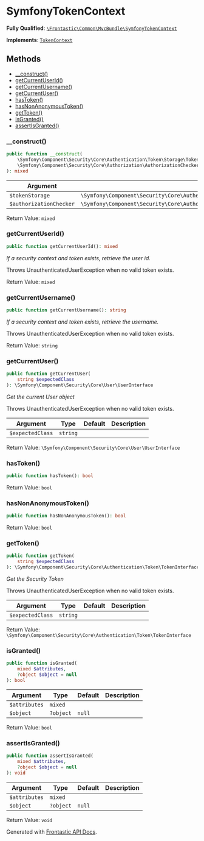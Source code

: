#  SymfonyTokenContext

**Fully Qualified**: [`\Frontastic\Common\MvcBundle\SymfonyTokenContext`](../../../src/php/MvcBundle/SymfonyTokenContext.php)

**Implements**: [`TokenContext`](../Mvc/TokenContext.md)

## Methods

* [__construct()](#__construct)
* [getCurrentUserId()](#getcurrentuserid)
* [getCurrentUsername()](#getcurrentusername)
* [getCurrentUser()](#getcurrentuser)
* [hasToken()](#hastoken)
* [hasNonAnonymousToken()](#hasnonanonymoustoken)
* [getToken()](#gettoken)
* [isGranted()](#isgranted)
* [assertIsGranted()](#assertisgranted)

### __construct()

```php
public function __construct(
    \Symfony\Component\Security\Core\Authentication\Token\Storage\TokenStorageInterface $tokenStorage,
    \Symfony\Component\Security\Core\Authorization\AuthorizationCheckerInterface $authorizationChecker
): mixed
```

Argument|Type|Default|Description
--------|----|-------|-----------
`$tokenStorage`|`\Symfony\Component\Security\Core\Authentication\Token\Storage\TokenStorageInterface`||
`$authorizationChecker`|`\Symfony\Component\Security\Core\Authorization\AuthorizationCheckerInterface`||

Return Value: `mixed`

### getCurrentUserId()

```php
public function getCurrentUserId(): mixed
```

*If a security context and token exists, retrieve the user id.*

Throws UnauthenticatedUserException when no valid token exists.

Return Value: `mixed`

### getCurrentUsername()

```php
public function getCurrentUsername(): string
```

*If a security context and token exists, retrieve the username.*

Throws UnauthenticatedUserException when no valid token exists.

Return Value: `string`

### getCurrentUser()

```php
public function getCurrentUser(
    string $expectedClass
): \Symfony\Component\Security\Core\User\UserInterface
```

*Get the current User object*

Throws UnauthenticatedUserException when no valid token exists.

Argument|Type|Default|Description
--------|----|-------|-----------
`$expectedClass`|`string`||

Return Value: `\Symfony\Component\Security\Core\User\UserInterface`

### hasToken()

```php
public function hasToken(): bool
```

Return Value: `bool`

### hasNonAnonymousToken()

```php
public function hasNonAnonymousToken(): bool
```

Return Value: `bool`

### getToken()

```php
public function getToken(
    string $expectedClass
): \Symfony\Component\Security\Core\Authentication\Token\TokenInterface
```

*Get the Security Token*

Throws UnauthenticatedUserException when no valid token exists.

Argument|Type|Default|Description
--------|----|-------|-----------
`$expectedClass`|`string`||

Return Value: `\Symfony\Component\Security\Core\Authentication\Token\TokenInterface`

### isGranted()

```php
public function isGranted(
    mixed $attributes,
    ?object $object = null
): bool
```

Argument|Type|Default|Description
--------|----|-------|-----------
`$attributes`|`mixed`||
`$object`|`?object`|`null`|

Return Value: `bool`

### assertIsGranted()

```php
public function assertIsGranted(
    mixed $attributes,
    ?object $object = null
): void
```

Argument|Type|Default|Description
--------|----|-------|-----------
`$attributes`|`mixed`||
`$object`|`?object`|`null`|

Return Value: `void`

Generated with [Frontastic API Docs](https://github.com/FrontasticGmbH/apidocs).
